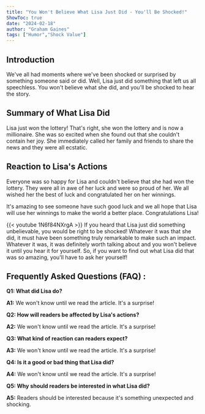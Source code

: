 ```yaml
---
title: "You Won't Believe What Lisa Just Did - You'll Be Shocked!"
ShowToc: true 
date: "2024-02-18"
author: "Graham Gaines" 
tags: ["Humor","Shock Value"]
---
```

## Introduction

We've all had moments where we've been shocked or surprised by something someone said or did. Well, Lisa just did something that left us all speechless. You won't believe what she did, and you'll be shocked to hear the story. 

## Summary of What Lisa Did

Lisa just won the lottery! That's right, she won the lottery and is now a millionaire. She was so excited when she found out that she couldn't contain her joy. She immediately called her family and friends to share the news and they were all ecstatic. 

## Reaction to Lisa's Actions

Everyone was so happy for Lisa and couldn't believe that she had won the lottery. They were all in awe of her luck and were so proud of her. We all wished her the best of luck and congratulated her on her winnings. 

It's amazing to see someone have such good luck and we all hope that Lisa will use her winnings to make the world a better place. Congratulations Lisa!

{{< youtube 1N6f84NXrgA >}} 
If you heard that Lisa just did something unbelievable, you would be right to be shocked! Whatever it was that she did, it must have been something truly remarkable to make such an impact. Whatever it was, it was definitely worth talking about and you won't believe it until you hear it for yourself. So, if you want to find out what Lisa did that was so amazing, you'll have to ask her yourself!

## Frequently Asked Questions (FAQ) :
**Q1: What did Lisa do?**

**A1:** We won't know until we read the article. It's a surprise! 

**Q2: How will readers be affected by Lisa's actions?**

**A2:** We won't know until we read the article. It's a surprise! 

**Q3: What kind of reaction can readers expect?**

**A3:** We won't know until we read the article. It's a surprise! 

**Q4: Is it a good or bad thing that Lisa did?**

**A4:** We won't know until we read the article. It's a surprise! 

**Q5: Why should readers be interested in what Lisa did?**

**A5:** Readers should be interested because it's something unexpected and shocking.





